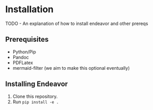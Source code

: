 # Installation

TODO - An explanation of how to install endeavor and other prereqs

## Prerequisites


- Python/Pip
- Pandoc
- PDFLatex
- mermaid-filter (we aim to make this optional eventually)

##  Installing Endeavor

1. Clone this repository.
2. Run `pip install -e .`


